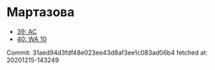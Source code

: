 # Мартазова
- [39: AC](39.md)
- [40: WA 10](40.md)

Commit: 31aed94d3fdf48e023ee43d8af3ee1c083ad06b4
 fetched at: 20201215-143249

